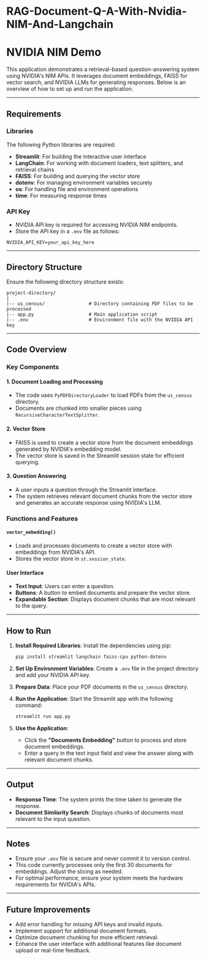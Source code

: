 # RAG-Document-Q-A-With-Nvidia-NIM-And-Langchain
# NVIDIA NIM Demo

This application demonstrates a retrieval-based question-answering system using NVIDIA's NIM APIs. It leverages document embeddings, FAISS for vector search, and NVIDIA LLMs for generating responses. Below is an overview of how to set up and run the application.

---

## Requirements

### Libraries
The following Python libraries are required:

- **Streamlit**: For building the interactive user interface
- **LangChain**: For working with document loaders, text splitters, and retrieval chains
- **FAISS**: For building and querying the vector store
- **dotenv**: For managing environment variables securely
- **os**: For handling file and environment operations
- **time**: For measuring response times

### API Key
- NVIDIA API key is required for accessing NVIDIA NIM endpoints.
- Store the API key in a `.env` file as follows:

```env
NVIDIA_API_KEY=your_api_key_here
```

---

## Directory Structure
Ensure the following directory structure exists:

```
project-directory/
|
|-- us_census/                # Directory containing PDF files to be processed
|-- app.py                    # Main application script
|-- .env                      # Environment file with the NVIDIA API key
```

---

## Code Overview

### Key Components

#### **1. Document Loading and Processing**
- The code uses `PyPDFDirectoryLoader` to load PDFs from the `us_census` directory.
- Documents are chunked into smaller pieces using `RecursiveCharacterTextSplitter`.

#### **2. Vector Store**
- FAISS is used to create a vector store from the document embeddings generated by NVIDIA's embedding model.
- The vector store is saved in the Streamlit session state for efficient querying.

#### **3. Question Answering**
- A user inputs a question through the Streamlit interface.
- The system retrieves relevant document chunks from the vector store and generates an accurate response using NVIDIA's LLM.

### Functions and Features

#### `vector_embedding()`
- Loads and processes documents to create a vector store with embeddings from NVIDIA's API.
- Stores the vector store in `st.session_state`.

#### User Interface
- **Text Input**: Users can enter a question.
- **Buttons**: A button to embed documents and prepare the vector store.
- **Expandable Section**: Displays document chunks that are most relevant to the query.

---

## How to Run

1. **Install Required Libraries**:
   Install the dependencies using pip:

   ```bash
   pip install streamlit langchain faiss-cpu python-dotenv
   ```

2. **Set Up Environment Variables**:
   Create a `.env` file in the project directory and add your NVIDIA API key.

3. **Prepare Data**:
   Place your PDF documents in the `us_census` directory.

4. **Run the Application**:
   Start the Streamlit app with the following command:

   ```bash
   streamlit run app.py
   ```

5. **Use the Application**:
   - Click the **"Documents Embedding"** button to process and store document embeddings.
   - Enter a query in the text input field and view the answer along with relevant document chunks.

---

## Output

- **Response Time**: The system prints the time taken to generate the response.
- **Document Similarity Search**: Displays chunks of documents most relevant to the input question.

---

## Notes

- Ensure your `.env` file is secure and never commit it to version control.
- This code currently processes only the first 30 documents for embeddings. Adjust the slicing as needed.
- For optimal performance, ensure your system meets the hardware requirements for NVIDIA's APIs.

---

## Future Improvements

- Add error handling for missing API keys and invalid inputs.
- Implement support for additional document formats.
- Optimize document chunking for more efficient retrieval.
- Enhance the user interface with additional features like document upload or real-time feedback.


